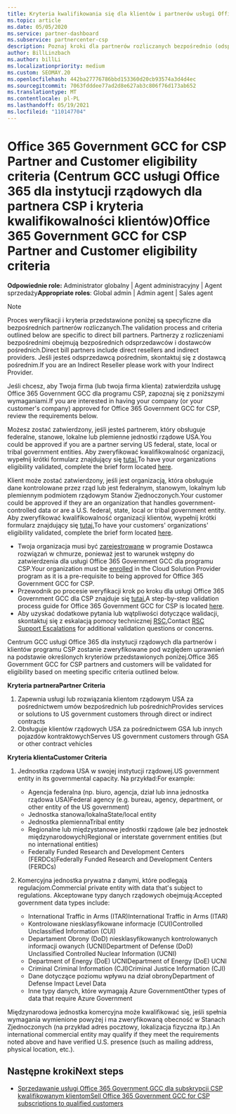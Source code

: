 ```yaml
---
title: Kryteria kwalifikowania się dla klientów i partnerów usługi Office 365 Government GCC
ms.topic: article
ms.date: 05/05/2020
ms.service: partner-dashboard
ms.subservice: partnercenter-csp
description: Poznaj kroki dla partnerów rozliczanych bezpośrednio (odsprzedawców bezpośrednich, dostawców pośrednich) w celu weryfikacji partnerów i klientów dla usługi Office 365 government GCC for CSP.
author: BillLinzbach
ms.author: billLi
ms.localizationpriority: medium
ms.custom: SEOMAY.20
ms.openlocfilehash: 442ba27776786bbd153360d20cb93574a3d4d4ec
ms.sourcegitcommit: 7063fdddee77ad2d8e627ab3c806f76d173ab652
ms.translationtype: MT
ms.contentlocale: pl-PL
ms.lasthandoff: 05/19/2021
ms.locfileid: "110147704"
---
```

# <a name="office-365-government-gcc-for-csp-partner-and-customer-eligibility-criteria"></a><span data-ttu-id="17f8a-103">Office 365 Government GCC for CSP Partner and Customer eligibility criteria (Centrum GCC usługi Office 365 dla instytucji rządowych dla partnera CSP i kryteria kwalifikowalności klientów)</span><span class="sxs-lookup"><span data-stu-id="17f8a-103">Office 365 Government GCC for CSP Partner and Customer eligibility criteria</span></span> 

<span data-ttu-id="17f8a-104">**Odpowiednie role:** Administrator globalny | Agent administracyjny | Agent sprzedaży</span><span class="sxs-lookup"><span data-stu-id="17f8a-104">**Appropriate roles**: Global admin | Admin agent | Sales agent</span></span>

>[!NOTE]
><span data-ttu-id="17f8a-105">Proces weryfikacji i kryteria przedstawione poniżej są specyficzne dla bezpośrednich partnerów rozliczanych.</span><span class="sxs-lookup"><span data-stu-id="17f8a-105">The validation process and criteria outlined below are specific to direct bill partners.</span></span> <span data-ttu-id="17f8a-106">Partnerzy z rozliczeniami bezpośrednimi obejmują bezpośrednich odsprzedawców i dostawców pośrednich.</span><span class="sxs-lookup"><span data-stu-id="17f8a-106">Direct bill partners include direct resellers and indirect providers.</span></span>  <span data-ttu-id="17f8a-107">Jeśli jesteś odsprzedawcą pośrednim, skontaktuj się z dostawcą pośrednim.</span><span class="sxs-lookup"><span data-stu-id="17f8a-107">If you are an Indirect Reseller please work with your Indirect Provider.</span></span>

<span data-ttu-id="17f8a-108">Jeśli chcesz, aby Twoja firma (lub twoja firma klienta) zatwierdziła usługę Office 365 Government GCC dla programu CSP, zapoznaj się z poniższymi wymaganiami.</span><span class="sxs-lookup"><span data-stu-id="17f8a-108">If you are interested in having your company (or your customer's company) approved for Office 365 Government GCC for CSP, review the requirements below.</span></span>

<span data-ttu-id="17f8a-109">Możesz zostać zatwierdzony, jeśli jesteś partnerem, który obsługuje federalne, stanowe, lokalne lub plemienne jednostki rządowe USA.</span><span class="sxs-lookup"><span data-stu-id="17f8a-109">You could be approved if you are a partner serving US federal, state, local or tribal government entities.</span></span> <span data-ttu-id="17f8a-110">Aby zweryfikować kwalifikowalność organizacji, wypełnij krótki formularz znajdujący się [tutaj.](https://products.office.com/government/eligibility-validation?ReqType=CSPPartner)</span><span class="sxs-lookup"><span data-stu-id="17f8a-110">To have your organizations eligibility validated, complete the brief form located [here](https://products.office.com/government/eligibility-validation?ReqType=CSPPartner).</span></span>

<span data-ttu-id="17f8a-111">Klient może zostać zatwierdzony, jeśli jest organizacją, która obsługuje dane kontrolowane przez rząd lub jest federalnym, stanowym, lokalnym lub plemiennym podmiotem rządowym Stanów Zjednoczonych.</span><span class="sxs-lookup"><span data-stu-id="17f8a-111">Your customer could be approved if they are an organization that handles government-controlled data or are a U.S. federal, state, local or tribal government entity.</span></span> <span data-ttu-id="17f8a-112">Aby zweryfikować kwalifikowalność organizacji klientów, wypełnij krótki formularz znajdujący się [tutaj.](https://products.office.com/government/eligibility-validation?ReqType=CSPCustomer)</span><span class="sxs-lookup"><span data-stu-id="17f8a-112">To have your customers' organizations' eligibility validated, complete the brief form located [here](https://products.office.com/government/eligibility-validation?ReqType=CSPCustomer).</span></span> 

-   <span data-ttu-id="17f8a-113">Twoja organizacja musi być [zarejestrowane](https://partnercenter.microsoft.com/partner/cloud-solution-provider) w programie Dostawca rozwiązań w chmurze, ponieważ jest to warunek wstępny do zatwierdzenia dla usługi Office 365 Government GCC dla programu CSP.</span><span class="sxs-lookup"><span data-stu-id="17f8a-113">Your organization must be [enrolled](https://partnercenter.microsoft.com/partner/cloud-solution-provider) in the Cloud Solution Provider program as it is a pre-requisite to being approved for Office 365 Government GCC for CSP.</span></span>
-   <span data-ttu-id="17f8a-114">Przewodnik po procesie weryfikacji krok po kroku dla usługi Office 365 Government GCC dla CSP znajduje się [tutaj.](https://go.microsoft.com/fwlink/?linkid=2007323)</span><span class="sxs-lookup"><span data-stu-id="17f8a-114">A step-by-step validation process guide for Office 365 Government GCC for CSP is located [here](https://go.microsoft.com/fwlink/?linkid=2007323).</span></span>
-   <span data-ttu-id="17f8a-115">Aby uzyskać dodatkowe pytania lub wątpliwości dotyczące walidacji, skontaktuj się z eskalacją pomocy technicznej [RSC.](mailto:usgcce@microsoft.com)</span><span class="sxs-lookup"><span data-stu-id="17f8a-115">Contact [RSC Support Escalations](mailto:usgcce@microsoft.com) for additional validation questions or concerns.</span></span>

<span data-ttu-id="17f8a-116">Centrum GCC usługi Office 365 dla instytucji rządowych dla partnerów i klientów programu CSP zostanie zweryfikowane pod względem uprawnień na podstawie określonych kryteriów przedstawionych poniżej.</span><span class="sxs-lookup"><span data-stu-id="17f8a-116">Office 365 Government GCC for CSP partners and customers will be validated for eligibility based on meeting specific criteria outlined below.</span></span>

<span data-ttu-id="17f8a-117">**Kryteria partnera**</span><span class="sxs-lookup"><span data-stu-id="17f8a-117">**Partner Criteria**</span></span>
1.  <span data-ttu-id="17f8a-118">Zapewnia usługi lub rozwiązania klientom rządowym USA za pośrednictwem umów bezpośrednich lub pośrednich</span><span class="sxs-lookup"><span data-stu-id="17f8a-118">Provides services or solutions to US government customers through direct or indirect contracts</span></span>
2.  <span data-ttu-id="17f8a-119">Obsługuje klientów rządowych USA za pośrednictwem GSA lub innych pojazdów kontraktowych</span><span class="sxs-lookup"><span data-stu-id="17f8a-119">Serves US government customers through GSA or other contract vehicles</span></span>

<span data-ttu-id="17f8a-120">**Kryteria klienta**</span><span class="sxs-lookup"><span data-stu-id="17f8a-120">**Customer Criteria**</span></span>
1.  <span data-ttu-id="17f8a-121">Jednostka rządowa USA w swojej instytucji rządowej.</span><span class="sxs-lookup"><span data-stu-id="17f8a-121">US government entity in its governmental capacity.</span></span> <span data-ttu-id="17f8a-122">Na przykład:</span><span class="sxs-lookup"><span data-stu-id="17f8a-122">For example:</span></span>
 
    -  <span data-ttu-id="17f8a-123">Agencja federalna (np. biuro, agencja, dział lub inna jednostka rządowa USA)</span><span class="sxs-lookup"><span data-stu-id="17f8a-123">Federal agency (e.g. bureau, agency, department, or other entity of the US government)</span></span>
    -   <span data-ttu-id="17f8a-124">Jednostka stanowa/lokalna</span><span class="sxs-lookup"><span data-stu-id="17f8a-124">State/local entity</span></span> 
    -   <span data-ttu-id="17f8a-125">Jednostka plemienna</span><span class="sxs-lookup"><span data-stu-id="17f8a-125">Tribal entity</span></span>
    -   <span data-ttu-id="17f8a-126">Regionalne lub międzystanowe jednostki rządowe (ale bez jednostek międzynarodowych)</span><span class="sxs-lookup"><span data-stu-id="17f8a-126">Regional or interstate government entities (but no international entities)</span></span>
    -   <span data-ttu-id="17f8a-127">Federally Funded Research and Development Centers (FERDCs)</span><span class="sxs-lookup"><span data-stu-id="17f8a-127">Federally Funded Research and Development Centers (FERDCs)</span></span>

2.  <span data-ttu-id="17f8a-128">Komercyjna jednostka prywatna z danymi, które podlegają regulacjom.</span><span class="sxs-lookup"><span data-stu-id="17f8a-128">Commercial private entity with data that's subject to regulations.</span></span> <span data-ttu-id="17f8a-129">Akceptowane typy danych rządowych obejmują:</span><span class="sxs-lookup"><span data-stu-id="17f8a-129">Accepted government data types include:</span></span> 
    -   <span data-ttu-id="17f8a-130">International Traffic in Arms (ITAR)</span><span class="sxs-lookup"><span data-stu-id="17f8a-130">International Traffic in Arms (ITAR)</span></span>
    -   <span data-ttu-id="17f8a-131">Kontrolowane niesklasyfikowane informacje (CUI)</span><span class="sxs-lookup"><span data-stu-id="17f8a-131">Controlled Unclassified Information (CUI)</span></span>
    -   <span data-ttu-id="17f8a-132">Departament Obrony (DoD) niesklasyfikowanych kontrolowanych informacji owanych (UCNI)</span><span class="sxs-lookup"><span data-stu-id="17f8a-132">Department of Defense (DoD) Unclassified Controlled Nuclear Information (UCNI)</span></span>
    -   <span data-ttu-id="17f8a-133">Department of Energy (DoE) UCNI</span><span class="sxs-lookup"><span data-stu-id="17f8a-133">Department of Energy (DoE) UCNI</span></span>
    -   <span data-ttu-id="17f8a-134">Criminal Criminal Information (CJI)</span><span class="sxs-lookup"><span data-stu-id="17f8a-134">Criminal Justice Information (CJI)</span></span>
    -   <span data-ttu-id="17f8a-135">Dane dotyczące poziomu wpływu na dział obrony</span><span class="sxs-lookup"><span data-stu-id="17f8a-135">Department of Defense Impact Level Data</span></span>
    -   <span data-ttu-id="17f8a-136">Inne typy danych, które wymagają Azure Government</span><span class="sxs-lookup"><span data-stu-id="17f8a-136">Other types of data that require Azure Government</span></span>

<span data-ttu-id="17f8a-137">Międzynarodowa jednostka komercyjna może kwalifikować się, jeśli spełnia wymagania wymienione powyżej i ma zweryfikowaną obecność w Stanach Zjednoczonych (na przykład adres pocztowy, lokalizacja fizyczna itp.).</span><span class="sxs-lookup"><span data-stu-id="17f8a-137">An international commercial entity may qualify if they meet the requirements noted above and have verified U.S. presence (such as mailing address, physical location, etc.).</span></span>

## <a name="next-steps"></a><span data-ttu-id="17f8a-138">Następne kroki</span><span class="sxs-lookup"><span data-stu-id="17f8a-138">Next steps</span></span>

- [<span data-ttu-id="17f8a-139">Sprzedawanie usługi Office 365 Government GCC dla subskrypcji CSP kwalifikowanym klientom</span><span class="sxs-lookup"><span data-stu-id="17f8a-139">Sell Office 365 Government GCC for CSP subscriptions to qualified customers</span></span>](csp-gcc-overview.md)